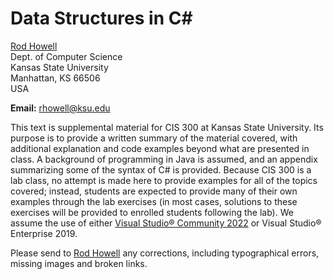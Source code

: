 # Data Structures in C#

[Rod Howell](/~rhowell/)  
Dept. of Computer Science  
Kansas State University  
Manhattan, KS 66506  
USA

**Email:** [rhowell@ksu.edu](mailto:rhowell@ksu.edu)

This text is supplemental material for CIS 300 at Kansas State University. Its purpose is to provide a written summary of the material covered, with additional explanation and code examples beyond what are presented in class. A background of programming in Java is assumed, and an appendix summarizing some of the syntax of C# is provided. Because CIS 300 is a lab class, no attempt is made here to provide examples for all of the topics covered; instead, students are expected to provide many of their own examples through the lab exercises (in most cases, solutions to these exercises will be provided to enrolled students following the lab). We assume the use of either [Visual Studio® Community 2022](https://visualstudio.microsoft.com/) or Visual Studio® Enterprise 2019.

Please send to [Rod
Howell](mailto:rhowell@ksu.edu) any corrections, including
typographical errors, missing images and broken links.